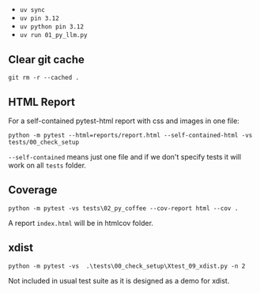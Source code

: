 ## 

- `uv sync`
- `uv pin 3.12`
- `uv python pin 3.12`
- `uv run 01_py_llm.py`




## Clear git cache

`git rm -r --cached .`

## HTML Report

For a self-contained pytest-html report with css and images in one file:

`python -m pytest --html=reports/report.html --self-contained-html -vs tests/00_check_setup`

`--self-contained` means just one file and if we don't specify tests it will work on all `tests` folder.

## Coverage

`python -m pytest -vs tests\02_py_coffee --cov-report html --cov .`

A report `index.html` will be in htmlcov folder.

## xdist

`python -m pytest -vs  .\tests\00_check_setup\Xtest_09_xdist.py -n 2`

Not included in usual test suite as it is designed as a demo for xdist.
